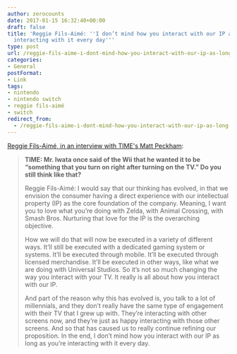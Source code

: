 ```yaml
---
author: zerocounts
date: 2017-01-15 16:32:40+00:00
draft: false
title: 'Reggie Fils-Aimé: ''I don’t mind how you interact with our IP as long as you’re
  interacting with it every day'''
type: post
url: /reggie-fils-aime-i-dont-mind-how-you-interact-with-our-ip-as-long-as-youre-interacting-with-it-every-day/
categories:
- General
postFormat:
- Link
tags:
- nintendo
- nintendo switch
- reggie fils-aimé
- switch
redirect_from:
  - /reggie-fils-aime-i-dont-mind-how-you-interact-with-our-ip-as-long-as-youre-interacting-with-it-every-day/
---
```


[Reggie Fils-Aimé, in an interview with TIME's Matt Peckham](http://time.com/4635415/nintendo-switch-online-reggie-fils-amie/):

> **TIME: Mr. Iwata once said of the Wii that he wanted it to be “something that you turn on right after turning on the TV.” Do you still think like that?**
>
> Reggie Fils-Aimé: I would say that our thinking has evolved, in that we envision the consumer having a direct experience with our intellectual property (IP) as the core foundation of the company. Meaning, I want you to love what you’re doing with Zelda, with Animal Crossing, with Smash Bros. Nurturing that love for the IP is the overarching objective.
> 
> How we will do that will now be executed in a variety of different ways. It’ll still be executed with a dedicated gaming system or systems. It’ll be executed through mobile. It’ll be executed through licensed merchandise. It’ll be executed in other ways, like what we are doing with Universal Studios. So it’s not so much changing the way you interact with your TV. It really is all about how you interact with our IP.
> 
> And part of the reason why this has evolved is, you talk to a lot of millennials, and they don’t really have the same type of engagement with their TV that I grew up with. They’re interacting with other screens now, and they’re just as happy interacting with those other screens. And so that has caused us to really continue refining our proposition. In the end, I don’t mind how you interact with our IP as long as you’re interacting with it every day.